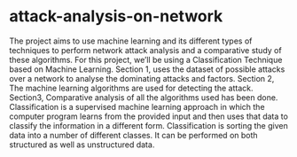 # attack-analysis-on-network
The project aims to use machine learning and its different types of techniques to perform network attack analysis and a comparative study of these algorithms. For this project, we’ll be using a Classification Technique based on Machine Learning.
Section 1, uses the dataset of possible attacks over a network to analyse the dominating attacks and factors.
Section 2, The machine learning algorithms are used for detecting the attack. Section3, Comparative analysis of all the algorithms used has been done.
Classification is a supervised machine learning approach in which the computer program learns from the provided input and then uses that data to classify the information in a different form.
Classification is sorting the given data into a number of different classes. It can be performed on both structured as well as unstructured data.
